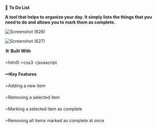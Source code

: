 📖 **To Do List**

**A tool that helps to organize your day. It simply lists the things that you need to do and allows you to mark them as complete.**


![Screenshot (626)](https://github.com/anjali21a/Todo_List/assets/128250000/60115817-d83a-423e-a1ce-9ebef5125926)

![Screenshot (627)](https://github.com/anjali21a/Todo_List/assets/128250000/4e67daa1-0547-40ec-9c95-8f946e3d15f4)


🛠 **Built With**

⭐️html5   ⭐️css3   ⭐️javascript 




 🗝️**Key Features**

⭐️Adding a new item

⭐️Removing a selected item

⭐️Marking a selected item as complete

⭐️Removing all items marked as complete at once


